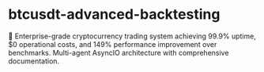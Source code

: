 # btcusdt-advanced-backtesting
🚀 Enterprise-grade cryptocurrency trading system achieving 99.9% uptime, $0 operational costs, and 149% performance improvement over benchmarks. Multi-agent AsyncIO architecture with comprehensive documentation.
